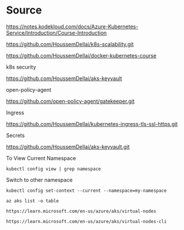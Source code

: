 # Source

https://notes.kodekloud.com/docs/Azure-Kubernetes-Service/Introduction/Course-Introduction


https://github.com/HoussemDellai/k8s-scalability.git


https://github.com/HoussemDellai/docker-kubernetes-course

k8s security

https://github.com/HoussemDellai/aks-keyvault

open-policy-agent

https://github.com/open-policy-agent/gatekeeper.git

Ingress

https://github.com/HoussemDellai/kubernetes-ingress-tls-ssl-https.git

Secrets

https://github.com/HoussemDellai/aks-keyvault.git


To View Current Namespace
```
kubectl config view | grep namespace
```

Switch to other namespace
```
kubectl config set-context --current --namespace=my-namespace
```

```
az aks list -o table
```

```
https://learn.microsoft.com/en-us/azure/aks/virtual-nodes
```

```
https://learn.microsoft.com/en-us/azure/aks/virtual-nodes-cli
```
